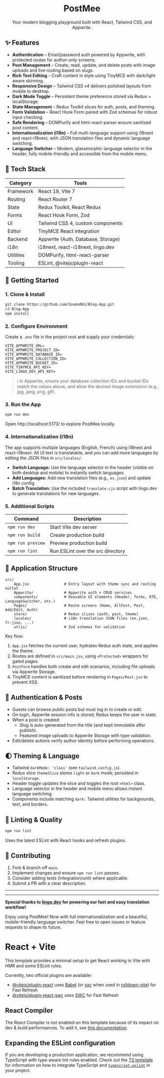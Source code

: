 <div align="center">

# PostMee

Your modern blogging playground built with React, Tailwind CSS, and Appwrite.

</div>

## ✨ Features

- **Authentication** – Email/password auth powered by Appwrite, with protected routes for author-only screens.
- **Post Management** – Create, read, update, and delete posts with image uploads and live routing based on slugs.
- **Rich Text Editing** – Craft content in style using TinyMCE with dark/light aware skinning.
- **Responsive Design** – Tailwind CSS v4 delivers polished layouts from mobile to desktop.
- **Dark Mode Toggle** – Persistent theme preference stored via Redux + localStorage.
- **State Management** – Redux Toolkit slices for auth, posts, and theming.
- **Form Validation** – React Hook Form paired with Zod schemas for robust input checking.
- **Safe Rendering** – DOMPurify and html-react-parser ensure sanitized post content.
- **Internationalization (i18n)** – Full multi-language support using i18next and react-i18next, with JSON translation files and dynamic language switching.
- **Language Switcher** – Modern, glassmorphic language selector in the header, fully mobile-friendly and accessible from the mobile menu.

## 🧱 Tech Stack

| Category  | Tools                              |
| --------- | ---------------------------------- |
| Framework | React 19, Vite 7                   |
| Routing   | React Router 7                     |
| State     | Redux Toolkit, React Redux         |
| Forms     | React Hook Form, Zod               |
| UI        | Tailwind CSS 4, custom components  |
| Editor    | TinyMCE React integration          |
| Backend   | Appwrite (Auth, Database, Storage) |
| i18n      | i18next, react-i18next, lingo.dev  |
| Utilities | DOMPurify, html-react-parser       |
| Tooling   | ESLint, @vitejs/plugin-react       |

## 🚀 Getting Started

### 1. Clone & Install

```bash
git clone https://github.com/Souma061/Blog-App.git
cd Blog-App
npm install
```

### 2. Configure Environment

Create a `.env` file in the project root and supply your credentials:

```env
VITE_APPWRITE_URL=
VITE_APPWRITE_PROJECT_ID=
VITE_APPWRITE_DATABASE_ID=
VITE_APPWRITE_COLLECTION_ID=
VITE_APPWRITE_BUCKET_ID=
VITE_TINYMCE_API_KEY=
VITE_LINGO_DEV_API_KEY=
```

> ℹ️ In Appwrite, ensure your database collection IDs and bucket IDs match the values above, and allow the desired image extensions (e.g., jpg, jpeg, png, gif).

### 3. Run the App

```bash
npm run dev
```

Open http://localhost:5173/ to explore PostMee locally.

### 4. Internationalization (i18n)

The app supports multiple languages (English, French) using i18next and react-i18next. All UI text is translatable, and you can add more languages by editing the JSON files in `src/locales/`.

- **Switch Language:** Use the language selector in the header (visible on both desktop and mobile) to instantly switch languages.
- **Add Languages:** Add new translation files (e.g., `es.json`) and update i18n config.
- **Batch Translation:** Use the included `translate.cjs` script with lingo.dev to generate translations for new languages.

### 5. Additional Scripts

| Command           | Description                       |
| ----------------- | --------------------------------- |
| `npm run dev`     | Start Vite dev server             |
| `npm run build`   | Create production build           |
| `npm run preview` | Preview production build          |
| `npm run lint`    | Run ESLint over the src directory |

## 🧭 Application Structure

```
src/
	App.jsx                # Entry layout with theme sync and routing outlet
	Appwrite/              # Appwrite auth + CRUD services
	components/            # Reusable UI elements (Header, forms, RTE, LanguageSwitcher, etc.)
	Pages/                 # Route screens (Home, AllPost, Post, Add/Edit, Auth)
	store/                 # Redux slices (auth, post, theme)
	locales/               # i18n translation JSON files (en.json, fr.json, ...)
	utlis/                 # Zod schemas for validation
```

Key flow:

1. `App.jsx` fetches the current user, hydrates Redux auth state, and applies the theme.
2. Routes are defined in `src/main.jsx`, using `<Protected>` wrappers for gated pages.
3. `PostForm` handles both create and edit scenarios, including file uploads via Appwrite Storage.
4. TinyMCE content is sanitized before rendering in `Pages/Post.jsx` to prevent XSS.

## 🔐 Authentication & Posts

- Guests can browse public posts but must log in to create or edit.
- On login, Appwrite session info is stored; Redux keeps the user in state.
- When a post is created:
  - Slug is auto-generated from the title (and kept immutable after publish).
  - Featured image uploads to Appwrite Storage with type validation.
- Edit/delete actions verify author identity before performing operations.

## 🌓 Theming & Language

- Tailwind `darkMode: 'class'` (see `tailwind.config.js`).
- Redux slice `themeSlice` stores `light` or `dark` mode; persisted in `localStorage`.
- Header toggle updates the slice and toggles the root `<html>` class.
- Language selector in the header and mobile menu allows instant language switching.
- Components include matching `dark:` Tailwind utilities for backgrounds, text, and borders.

## 🧪 Linting & Quality

```bash
npm run lint
```

Uses the latest ESLint with React hooks and refresh plugins.

## 🙌 Contributing

1. Fork & branch off `main`.
2. Implement changes and ensure `npm run lint` passes.
3. Consider adding tests (integration/unit) where applicable.
4. Submit a PR with a clear description.

---

---

**Special thanks to [lingo.dev](https://lingo.dev) for powering our fast and easy translation workflow!**

Enjoy using PostMee! Now with full internationalization and a beautiful, mobile-friendly language switcher. Feel free to open issues or feature requests to shape its future.

# React + Vite

This template provides a minimal setup to get React working in Vite with HMR and some ESLint rules.

Currently, two official plugins are available:

- [@vitejs/plugin-react](https://github.com/vitejs/vite-plugin-react/blob/main/packages/plugin-react) uses [Babel](https://babeljs.io/) (or [oxc](https://oxc.rs) when used in [rolldown-vite](https://vite.dev/guide/rolldown)) for Fast Refresh
- [@vitejs/plugin-react-swc](https://github.com/vitejs/vite-plugin-react/blob/main/packages/plugin-react-swc) uses [SWC](https://swc.rs/) for Fast Refresh

## React Compiler

The React Compiler is not enabled on this template because of its impact on dev & build performances. To add it, see [this documentation](https://react.dev/learn/react-compiler/installation).

## Expanding the ESLint configuration

If you are developing a production application, we recommend using TypeScript with type-aware lint rules enabled. Check out the [TS template](https://github.com/vitejs/vite/tree/main/packages/create-vite/template-react-ts) for information on how to integrate TypeScript and [`typescript-eslint`](https://typescript-eslint.io) in your project.
